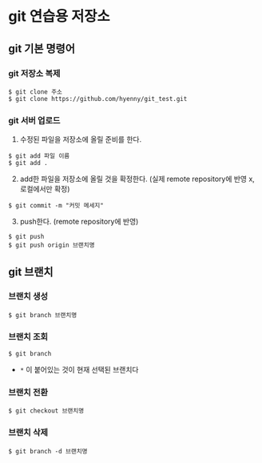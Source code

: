 # git 연습용 저장소

## git 기본 명령어

### git 저장소 복제
```
$ git clone 주소
$ git clone https://github.com/hyenny/git_test.git
```

### git 서버 업로드
1. 수정된 파일을 저장소에 올릴 준비를 한다.
```
$ git add 파일 이름
$ git add .
```

2. add한 파일을 저장소에 올릴 것을 확정한다. (실제 remote repository에 반영 x, 로컬에서만 확정)
```
$ git commit -m "커밋 메세지"
```

3. push한다. (remote repository에 반영)
```
$ git push
$ git push origin 브랜치명
```

## git 브랜치

### 브랜치 생성
```
$ git branch 브랜치명
```

### 브랜치 조회
```
$ git branch
```
- `*` 이 붙어있는 것이 현재 선택된 브랜치다

### 브랜치 전환
```
$ git checkout 브랜치명
```

### 브랜치 삭제
```
$ git branch -d 브랜치명
```

